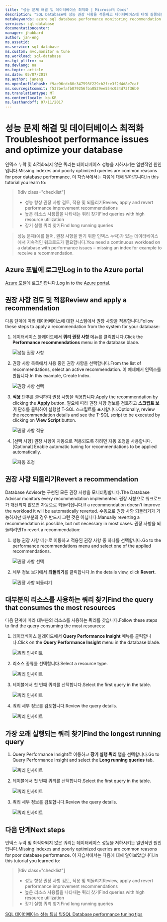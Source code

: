 ```yaml
---
title: "성능 문제 해결 및 데이터베이스 최적화 | Microsoft Docs"
description: "SQL Database에 성능 권장 사항을 적용하고 데이터베이스에 대해 실행되는 쿼리의 성능에 대한 정보를 얻는 방법을 알아봅니다."
metakeywords: azure sql database performance monitoring recommendation
services: sql-database
documentationcenter: 
manager: jhubbard
author: jan-eng
ms.assetid: 
ms.service: sql-database
ms.custom: mvc,monitor & tune
ms.workload: sql-database
ms.tgt_pltfrm: na
ms.devlang: na
ms.topic: article
ms.date: 05/07/2017
ms.author: janeng
ms.openlocfilehash: f9ae96cdc80c347593f229cb2fce3f2d4d8e7caf
ms.sourcegitcommit: f537befafb079256fba0529ee554c034d73f36b0
ms.translationtype: MT
ms.contentlocale: ko-KR
ms.lasthandoff: 07/11/2017
---
```

# <a name="troubleshoot-performance-issues-and-optimize-your-database"></a><span data-ttu-id="dd1b1-103">성능 문제 해결 및 데이터베이스 최적화</span><span class="sxs-lookup"><span data-stu-id="dd1b1-103">Troubleshoot performance issues and optimize your database</span></span>

<span data-ttu-id="dd1b1-104">인덱스 누락 및 최적화되지 않은 쿼리는 데이터베이스 성능을 저하시키는 일반적인 원인입니다.</span><span class="sxs-lookup"><span data-stu-id="dd1b1-104">Missing indexes and poorly optimized queries are common reasons for poor database performance.</span></span> <span data-ttu-id="dd1b1-105">이 자습서에서는 다음에 대해 알아봅니다.</span><span class="sxs-lookup"><span data-stu-id="dd1b1-105">In this tutorial you learn to:</span></span>
> [!div class="checklist"]
> * <span data-ttu-id="dd1b1-106">성능 향상 권장 사항 검토, 적용 및 되돌리기</span><span class="sxs-lookup"><span data-stu-id="dd1b1-106">Review, apply and revert performance improvement recommendations</span></span>
> * <span data-ttu-id="dd1b1-107">높은 리소스 사용률을 나타내는 쿼리 찾기</span><span class="sxs-lookup"><span data-stu-id="dd1b1-107">Find queries with high resource utilization</span></span>
> * <span data-ttu-id="dd1b1-108">장기 실행 쿼리 찾기</span><span class="sxs-lookup"><span data-stu-id="dd1b1-108">Find long running queries</span></span>

> <span data-ttu-id="dd1b1-109">성능 문제(예를 들어, 권장 사항을 받기 위한 인덱스 누락)가 있는 데이터베이스에서 지속적인 워크로드가 필요합니다.</span><span class="sxs-lookup"><span data-stu-id="dd1b1-109">You need a continuous workload on a database with performance issues – missing an index for example to receive a recommendation.</span></span>
>

## <a name="log-in-to-the-azure-portal"></a><span data-ttu-id="dd1b1-110">Azure 포털에 로그인</span><span class="sxs-lookup"><span data-stu-id="dd1b1-110">Log in to the Azure portal</span></span>

<span data-ttu-id="dd1b1-111">[Azure 포털](https://portal.azure.com/)에 로그인합니다.</span><span class="sxs-lookup"><span data-stu-id="dd1b1-111">Log in to the [Azure portal](https://portal.azure.com/).</span></span>

## <a name="review-and-apply-a-recommendation"></a><span data-ttu-id="dd1b1-112">권장 사항 검토 및 적용</span><span class="sxs-lookup"><span data-stu-id="dd1b1-112">Review and apply a recommendation</span></span>

<span data-ttu-id="dd1b1-113">다음 단계에 따라 데이터베이스에 대한 시스템에서 권장 사항을 적용합니다.</span><span class="sxs-lookup"><span data-stu-id="dd1b1-113">Follow these steps to apply a recommendation from the system for your database:</span></span>

1. <span data-ttu-id="dd1b1-114">데이터베이스 블레이드에서 **쿼리 권장 사항** 메뉴를 클릭합니다.</span><span class="sxs-lookup"><span data-stu-id="dd1b1-114">Click the **Performance recommendations** menu in the database blade.</span></span>

    ![성능 권장 사항](./media/sql-database-performance-tutorial/perf_recommendations.png)

2. <span data-ttu-id="dd1b1-116">권장 사항 목록에서 사용 중인 권장 사항을 선택합니다.</span><span class="sxs-lookup"><span data-stu-id="dd1b1-116">From the list of recommendations, select an active recommendation.</span></span> <span data-ttu-id="dd1b1-117">이 예제에서 인덱스를 만듭니다.</span><span class="sxs-lookup"><span data-stu-id="dd1b1-117">In this example, Create Index.</span></span>

    ![권장 사항 선택](./media/sql-database-performance-tutorial/create_index.png)

3. <span data-ttu-id="dd1b1-119">**적용** 단추를 클릭하여 권장 사항을 적용합니다.</span><span class="sxs-lookup"><span data-stu-id="dd1b1-119">Apply the recommendation by clicking the **Apply** button.</span></span> <span data-ttu-id="dd1b1-120">필요에 따라 권장 사항 정보를 검토하고 **스크립트 보기** 단추를 클릭하여 실행할 T-SQL 스크립트를 표시합니다.</span><span class="sxs-lookup"><span data-stu-id="dd1b1-120">Optionally, review the recommendation details and see the T-SQL script to  be executed by clicking on **View Script** button.</span></span>

    ![권장 사항 적용](./media/sql-database-performance-tutorial/apply.png)

4. <span data-ttu-id="dd1b1-122">[선택 사항] 권장 사항이 자동으로 적용되도록 하려면 자동 조정을 사용합니다.</span><span class="sxs-lookup"><span data-stu-id="dd1b1-122">[Optional] Enable automatic tuning for recommendations to be applied automatically.</span></span>

    ![자동 조정](./media/sql-database-performance-tutorial/auto_tuning.png)

## <a name="revert-a-recommendation"></a><span data-ttu-id="dd1b1-124">권장 사항 되돌리기</span><span class="sxs-lookup"><span data-stu-id="dd1b1-124">Revert a recommendation</span></span>

<span data-ttu-id="dd1b1-125">Database Advisor는 구현된 모든 권장 사항을 모니터링합니다.</span><span class="sxs-lookup"><span data-stu-id="dd1b1-125">The Database Advisor monitors every recommendation implemented.</span></span> <span data-ttu-id="dd1b1-126">권장 사항으로 워크로드가 개선되지 않으면 자동으로 되돌려집니다.</span><span class="sxs-lookup"><span data-stu-id="dd1b1-126">If a recommendation doesn't improve the workload it will be automatically reverted.</span></span> <span data-ttu-id="dd1b1-127">수동으로 권장 사항 되돌리기가 가능하지만 대부분의 경우 반드시 그런 것은 아닙니다.</span><span class="sxs-lookup"><span data-stu-id="dd1b1-127">Manually reverting a recommendation is possible, but not necessary in most cases.</span></span> <span data-ttu-id="dd1b1-128">권장 사항을 되돌리려면</span><span class="sxs-lookup"><span data-stu-id="dd1b1-128">To revert a recommendation:</span></span>

1. <span data-ttu-id="dd1b1-129">성능 권장 사항 메뉴로 이동하고 적용된 권장 사항 중 하나를 선택합니다.</span><span class="sxs-lookup"><span data-stu-id="dd1b1-129">Go to the performance recommendations menu and select one of the applied recommendations.</span></span>

    ![권장 사항 선택](./media/sql-database-performance-tutorial/select.png)

2. <span data-ttu-id="dd1b1-131">세부 정보 보기에서 **되돌리기**를 클릭합니다.</span><span class="sxs-lookup"><span data-stu-id="dd1b1-131">In the details view, click **Revert**.</span></span>

    ![권장 사항 되돌리기](./media/sql-database-performance-tutorial/revert.png)

## <a name="find-the-query-that-consumes-the-most-resources"></a><span data-ttu-id="dd1b1-133">대부분의 리소스를 사용하는 쿼리 찾기</span><span class="sxs-lookup"><span data-stu-id="dd1b1-133">Find the query that consumes the most resources</span></span>

<span data-ttu-id="dd1b1-134">다음 단계에 따라 대부분의 리소스를 사용하는 쿼리를 찾습니다.</span><span class="sxs-lookup"><span data-stu-id="dd1b1-134">Follow these steps to find the query consuming the most resources:</span></span>

1. <span data-ttu-id="dd1b1-135">데이터베이스 블레이드에서 **Query Performance Insight** 메뉴를 클릭합니다.</span><span class="sxs-lookup"><span data-stu-id="dd1b1-135">Click on the **Query Performance Insight** menu in the database blade.</span></span>

    ![쿼리 인사이트](./media/sql-database-performance-tutorial/query_perf_insights.png)

2. <span data-ttu-id="dd1b1-137">리소스 종류를 선택합니다.</span><span class="sxs-lookup"><span data-stu-id="dd1b1-137">Select a resource type.</span></span>

    ![쿼리 인사이트](./media/sql-database-performance-tutorial/select_resource_type.png)

3. <span data-ttu-id="dd1b1-139">테이블에서 첫 번째 쿼리를 선택합니다.</span><span class="sxs-lookup"><span data-stu-id="dd1b1-139">Select the first query in the table.</span></span>

    ![쿼리 인사이트](./media/sql-database-performance-tutorial/select_query.png)

4. <span data-ttu-id="dd1b1-141">쿼리 세부 정보를 검토합니다.</span><span class="sxs-lookup"><span data-stu-id="dd1b1-141">Review the query details.</span></span>

    ![쿼리 인사이트](./media/sql-database-performance-tutorial/query_details.png)

## <a name="find-the-longest-running-query"></a><span data-ttu-id="dd1b1-143">가장 오래 실행되는 쿼리 찾기</span><span class="sxs-lookup"><span data-stu-id="dd1b1-143">Find the longest running query</span></span>

1. <span data-ttu-id="dd1b1-144">Query Performance Insight로 이동하고 **장기 실행 쿼리** 탭을 선택합니다.</span><span class="sxs-lookup"><span data-stu-id="dd1b1-144">Go to Query Performance Insight and select the **Long running queries** tab.</span></span>

    ![쿼리 인사이트](./media/sql-database-performance-tutorial/long_running.png)

3. <span data-ttu-id="dd1b1-146">테이블에서 첫 번째 쿼리를 선택합니다.</span><span class="sxs-lookup"><span data-stu-id="dd1b1-146">Select the first query in the table.</span></span>

    ![쿼리 인사이트](./media/sql-database-performance-tutorial/select_first_query.png)

4. <span data-ttu-id="dd1b1-148">쿼리 세부 정보를 검토합니다.</span><span class="sxs-lookup"><span data-stu-id="dd1b1-148">Review the query details.</span></span>

    ![쿼리 인사이트](./media/sql-database-performance-tutorial/review_query_details.png)



## <a name="next-steps"></a><span data-ttu-id="dd1b1-150">다음 단계</span><span class="sxs-lookup"><span data-stu-id="dd1b1-150">Next steps</span></span> 
<span data-ttu-id="dd1b1-151">인덱스 누락 및 최적화되지 않은 쿼리는 데이터베이스 성능을 저하시키는 일반적인 원인입니다.</span><span class="sxs-lookup"><span data-stu-id="dd1b1-151">Missing indexes and poorly optimized queries are common reasons for poor database performance.</span></span> <span data-ttu-id="dd1b1-152">이 자습서에서는 다음에 대해 알아보았습니다.</span><span class="sxs-lookup"><span data-stu-id="dd1b1-152">In this tutorial you learned to:</span></span>
> [!div class="checklist"]
> * <span data-ttu-id="dd1b1-153">성능 향상 권장 사항 검토, 적용 및 되돌리기</span><span class="sxs-lookup"><span data-stu-id="dd1b1-153">Review, apply and revert performance improvement recommendations</span></span>
> * <span data-ttu-id="dd1b1-154">높은 리소스 사용률을 나타내는 쿼리 찾기</span><span class="sxs-lookup"><span data-stu-id="dd1b1-154">Find queries with high resource utilization</span></span>
> * <span data-ttu-id="dd1b1-155">장기 실행 쿼리 찾기</span><span class="sxs-lookup"><span data-stu-id="dd1b1-155">Find long running queries</span></span>

[<span data-ttu-id="dd1b1-156">SQL 데이터베이스 성능 튜닝 팁</span><span class="sxs-lookup"><span data-stu-id="dd1b1-156">SQL Database performance tuning tips</span></span>](https://docs.microsoft.com/azure/sql-database/sql-database-troubleshoot-performance)
